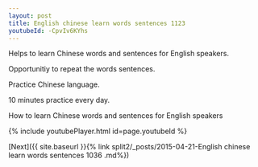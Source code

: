 ```yaml
---
layout: post
title: English chinese learn words sentences 1123 
youtubeId: -CpvIv6KYhs
---
```

 
 
Helps to learn Chinese words and sentences for English speakers.

Opportunitiy to repeat the words sentences. 

Practice Chinese language. 
 
10 minutes practice every day. 
 
How to learn Chinese words and sentences for English speakers 
 
{% include youtubePlayer.html id=page.youtubeId %}
 
 
[Next]({{ site.baseurl }}{% link  split2/_posts/2015-04-21-English chinese learn words sentences 1036 .md%})
 
